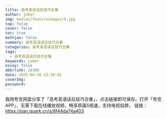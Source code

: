 ```yaml
---
title: 高考英语读后技巧合集
author: joker
img: medias/featureimages/9.jpg
top: false
cover: false
toc: true
mathjax: false
summary: 高考英语读后技巧合集
categories: 高考英语读后技巧合集
tags:
  - 高考英语读后技巧合集
keywords: joker
essay: false
abbrlink: 24386
date: 2025-04-20 23:39:42
coverImg:
password:
---
```


我用夸克网盘分享了「高考英语读后技巧合集」，点击链接即可保存。打开「夸克APP」，无需下载在线播放视频，畅享原画5倍速，支持电视投屏。
链接：https://pan.quark.cn/s/8f44da74a403
